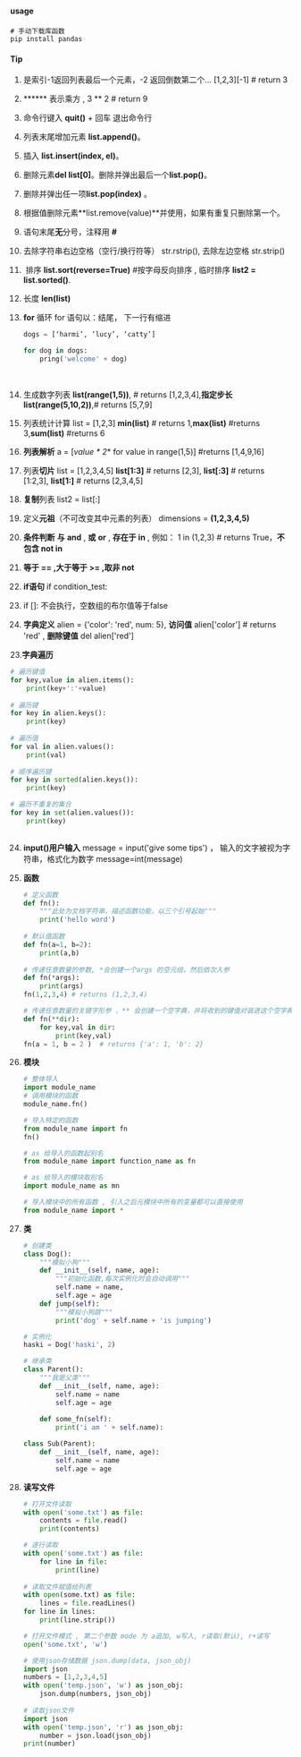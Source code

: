 #### usage

```shell
# 手动下载库函数
pip install pandas
```



#### Tip

1. 是索引-1返回列表最后一个元素，-2 返回倒数第二个...   \[1,2,3][-1]       # return 3

2.  ****** 表示乘方 ,      3 ** 2       # return 9

3.  命令行键入 **quit()** + 回车 退出命令行

4. 列表末尾增加元素 **list.append()**。

5. 插入 **list.insert(index, el)**。

6. 删除元素**del list[0]**。删除并弹出最后一个**list.pop()**。

7. 删除并弹出任一项**list.pop(index)** 。

8. 根据值删除元素**list.remove(value)**并使用，如果有重复只删除第一个。

9. 语句末尾**无**分号，注释用 **#**

10. 去除字符串右边空格（空行/换行符等） str.rstrip(), 去除左边空格 str.strip()

11. ​ 排序 **list.sort(reverse=True)** #按字母反向排序 , 临时排序  **list2 = list.sorted()**.

12. 长度  **len(list)**

13. **for** 循环  for 语句以：结尾， 下一行有缩进

    ```python
    dogs = [‘harmi’, ‘lucy’, ‘catty’]

    for dog in dogs:
    	pring('welcome' + dog)
    ```

    ​

14. 生成数字列表 **list(range(1,5))**,  # returns [1,2,3,4],**指定步长 list(range(5,10,2))**,# returns [5,7,9]

15. 列表统计计算 list = [1,2,3]   **min(list)** # returns 1,**max(list)** #returns 3,**sum(list)** #returns 6

16. **列表解析** a = [**value \** 2** for value in range(1,5)] #returns [1,4,9,16]

17. 列表**切片** list = [1,2,3,4,5]     **list[1:3]**    # returns [2,3],  **list[:3]**   # returns [1:2,3], **list[1:]** # returns [2,3,4,5] 

18. **复制**列表   list2 = list[:]

19. 定义**元祖**（不可改变其中元素的列表）  dimensions = **(1,2,3,4,5)**

20.  **条件判断**   **与**  **and** ,  **或**  **or** , **存在于** **in** , 例如： 1 in  (1,2,3)  # returns True，**不包含 not in**

21.  **等于 == ,大于等于 >= ,取非 not** 

22. **if语句**  if condition_test:

23. if []:   不会执行，空数组的布尔值等于false

24. **字典定义**  alien = {'color': 'red', num: 5},  **访问值**  alien['color'] # returns 'red' ,  **删除键值** del alien['red']

23.**字典遍历**
```python
# 遍历键值
for key,value in alien.items():
    print(key+':'+value)
    
# 遍历键
for key in alien.keys():
    print(key)
    
# 遍历值
for val in alien.values():
    print(val)
    
# 顺序遍历键
for key in sorted(alien.keys()):
    print(key)

# 遍历不重复的集合
for key in set(alien.values()):
    print(key)
    

```

24. **input()用户输入**  message = input('give some tips')  ， 输入的文字被视为字符串，格式化为数字   message=int(message)

25. **函数**

    ```python
    # 定义函数
    def fn():
        """此处为文档字符串，描述函数功能，以三个引号起始"""
        print('hello word')
        
    # 默认值函数
    def fn(a=1, b=2):
        print(a,b)
        
    # 传递任意数量的参数, *会创建一个args 的空元组，然后依次入参
    def fn(*args):
    	print(args)
    fn(1,2,3,4) # returns (1,2,3,4)

    # 传递任意数量的关键字形参 ，** 会创建一个空字典，并将收到的键值对装进这个空字典
    def fn(**dir):
        for key,val in dir:
            print(key,val)
    fn(a = 1, b = 2 )  # returns {'a': 1, 'b': 2}

    ```

26. **模块**

    ```python
    # 整体导入
    import module_name 
    # 调用模块的函数
    module_name.fn()

    # 导入特定的函数
    from module_name import fn
    fn()

    # as 给导入的函数起别名
    from module_name import function_name as fn

    # as 给导入的模块取别名
    import module_name as mn

    # 导入模块中的所有函数 , 引入之后元模块中所有的变量都可以直接使用
    from module_name import *

    ```

27. **类**

    ```python
    # 创建类
    class Dog():
        """模拟小狗"""
        def __init__(self, name, age):
            """初始化函数,每次实例化时会自动调用"""
            self.name = name,
            self.age = age
        def jump(self):
            """模拟小狗跳"""
            print('dog' + self.name + 'is jumping')

    # 实例化
    haski = Dog('haski', 2)

    # 继承类
    class Parent():
        """我是父类"""
        def __init__(self, name, age):
            self.name = name
            self.age = age
            
        def some_fn(self):
            print('i am ' + self.name):

    class Sub(Parent):
        def __init__(self, name, age):
            self.name = name
            self.age = age
    ```

28. **读写文件**

    ```python
    # 打开文件读取
    with open('some.txt') as file:
        contents = file.read()
        print(contents)

    # 逐行读取
    with open('some.txt') as file:
        for line in file:
            print(line)
            
    # 读取文件赋值给列表
    with open(some.txt) as file:
        lines = file.readLines()
    for line in lines:
        print(line.strip())

    # 打开文件模式 , 第二个参数 mode 为 a追加, w写入, r读取(默认), r+读写 
    open('some.txt', 'w')

    # 使用json存储数据 json.dump(data, json_obj)
    import json
    numbers = [1,2,3,4,5]
    with open('temp.json', 'w') as json_obj:
        json.dump(numbers, json_obj)
        
    # 读取json文件
    import json
    with open('temp.json', 'r') as json_obj:
        number = json.load(json_obj)
    print(number)

       
    ```

    ​


